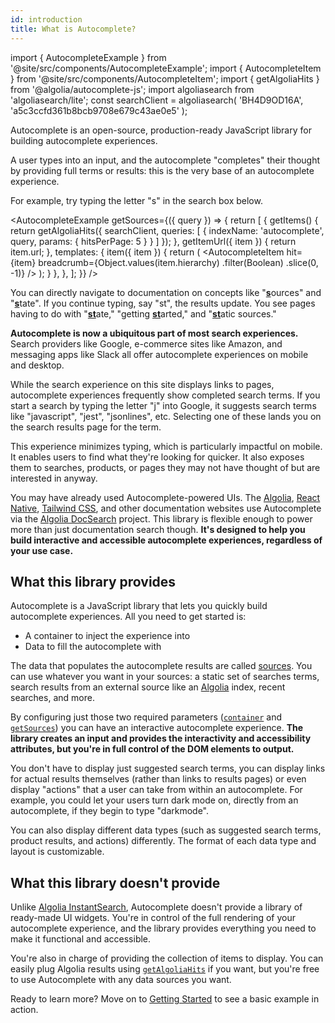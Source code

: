 ```yaml
---
id: introduction
title: What is Autocomplete?
---
```

import { AutocompleteExample } from '@site/src/components/AutocompleteExample';
import { AutocompleteItem } from '@site/src/components/AutocompleteItem';
import { getAlgoliaHits } from '@algolia/autocomplete-js';
import algoliasearch from 'algoliasearch/lite';
const searchClient = algoliasearch(
  'BH4D9OD16A',
  'a5c3ccfd361b8bcb9708e679c43ae0e5'
);

Autocomplete is an open-source, production-ready JavaScript library for building autocomplete experiences.

A user types into an input, and the autocomplete "completes" their thought by providing full terms or results: this is the very base of an autocomplete experience.

For example, try typing the letter "s" in the search box below.

<AutocompleteExample
  getSources={({ query }) => {
    return [
      {
        getItems() {
          return getAlgoliaHits({
            searchClient,
            queries: [
              {
                indexName: 'autocomplete',
                query,
                params: {
                  hitsPerPage: 5
                }
              }
            ]
          });
        },
        getItemUrl({ item }) {
          return item.url;
        },
        templates: {
          item({ item }) {
            return (
              <AutocompleteItem
                hit={item}
                breadcrumb={Object.values(item.hierarchy)
                  .filter(Boolean)
                  .slice(0, -1)}
              />
            );
          }
        },
      },
    ];
  }}
/>

You can directly navigate to documentation on concepts like "<strong><u>s</u></strong>ources" and "<strong><u>s</u></strong>tate". If you continue typing, say "st", the results update. You see pages having to do with "<strong><u>st</u></strong>ate," "getting <strong><u>st</u></strong>arted," and "<strong><u>st</u></strong>atic sources."

**Autocomplete is now a ubiquitous part of most search experiences.** Search providers like Google, e-commerce sites like Amazon, and messaging apps like Slack all offer autocomplete experiences on mobile and desktop.

While the search experience on this site displays links to pages, autocomplete experiences frequently show completed search terms. If you start a search by typing the letter "j" into Google, it suggests search terms like "javascript", "jest", "jsonlines", etc. Selecting one of these lands you on the search results page for the term.

This experience minimizes typing, which is particularly impactful on mobile. It enables users to find what they're looking for quicker. It also exposes them to searches, products, or pages they may not have thought of but are interested in anyway.

You may have already used Autocomplete-powered UIs. The [Algolia](https://www.algolia.com/doc/), [React Native](https://reactnative.dev/), [Tailwind CSS](https://tailwindcss.com/docs), and other documentation websites use Autocomplete via the [Algolia DocSearch](https://docsearch.algolia.com/) project. This library is flexible enough to power more than just documentation search though. **It's designed to help you build interactive and accessible autocomplete experiences, regardless of your use case.**

## What this library provides

Autocomplete is a JavaScript library that lets you quickly build autocomplete experiences. All you need to get started is:
- A container to inject the experience into
- Data to fill the autocomplete with

The data that populates the autocomplete results are called [sources](sources). You can use whatever you want in your sources: a static set of searches terms, search results from an external source like an [Algolia](https://www.algolia.com/doc/guides/getting-started/what-is-algolia/) index, recent searches, and more.

By configuring just those two required parameters ([`container`](autocomplete-js/#container) and [`getSources`](autocomplete-js/#getsources)) you can have an interactive autocomplete experience. **The library creates an input and provides the interactivity and accessibility attributes, but you're in full control of the DOM elements to output.**

You don't have to display just suggested search terms, you can display links for actual results themselves (rather than links to results pages) or even display "actions" that a user can take from within an autocomplete. For example, you could let your users turn dark mode on, directly from an autocomplete, if they begin to type "darkmode".

You can also display different data types (such as suggested search terms, product results, and actions) differently. The format of each data type and layout is customizable.

## What this library doesn't provide

Unlike [Algolia InstantSearch](https://www.algolia.com/doc/guides/building-search-ui/what-is-instantsearch/js/), Autocomplete doesn't provide a library of ready-made UI widgets. You're in control of the full rendering of your autocomplete experience, and the library provides everything you need to make it functional and accessible.

You're also in charge of providing the collection of items to display. You can easily plug Algolia results using [`getAlgoliaHits`](getAlgoliaHits-js) if you want, but you're free to use Autocomplete with any data sources you want.

Ready to learn more? Move on to [Getting Started](getting-started) to see a basic example in action.
